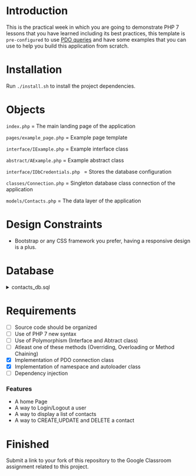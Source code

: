 # Introduction

This is the practical week in which you are going to demonstrate PHP 7 lessons that you have learned including its best practices, this template is `pre-configured` to use [PDO queries](http://zetcode.com/php/pdo/) and have some examples that you can use to help you build this application from scratch.


# Installation

Run `./install.sh` to install the project dependencies.


# Objects

`index.php` = The main landing page of the application

`pages/example_page.php` = Example page template

`interface/IExample.php` = Example interface class

`abstract/AExample.php` = Example abstract class

`interface/IDbCredentials.php ` = Stores the database configuration

`classes/Connection.php` = Singleton database class connection of the application

`models/Contacts.php` = The data layer of the application


# Design Constraints

- Bootstrap or any CSS framework you prefer, having a responsive design is a plus.


# Database  

<details>
<summary>  contacts_db.sql </summary>
<br></br>

```
-- phpMyAdmin SQL Dump
-- version 5.0.1
-- https://www.phpmyadmin.net/
--
-- Host: localhost
-- Generation Time: Mar 12, 2020 at 06:47 AM
-- Server version: 10.4.11-MariaDB
-- PHP Version: 7.4.2

SET SQL_MODE = "NO_AUTO_VALUE_ON_ZERO";
SET AUTOCOMMIT = 0;
START TRANSACTION;
SET time_zone = "+00:00";


/*!40101 SET @OLD_CHARACTER_SET_CLIENT=@@CHARACTER_SET_CLIENT */;
/*!40101 SET @OLD_CHARACTER_SET_RESULTS=@@CHARACTER_SET_RESULTS */;
/*!40101 SET @OLD_COLLATION_CONNECTION=@@COLLATION_CONNECTION */;
/*!40101 SET NAMES utf8mb4 */;

--
-- Database: `contacts_db`
--

-- --------------------------------------------------------

--
-- Table structure for table `contacts`
--

CREATE TABLE `contacts` (
  `id` int(11) NOT NULL,
  `user_id` int(10) NOT NULL,
  `name` varchar(255) NOT NULL,
  `email` varchar(255) NOT NULL,
  `phone` varchar(255) NOT NULL,
  `address` varchar(255) NOT NULL,
  `created` datetime NOT NULL DEFAULT current_timestamp()
) ENGINE=InnoDB DEFAULT CHARSET=utf8;

-- --------------------------------------------------------

--
-- Table structure for table `users`
--

CREATE TABLE `users` (
  `id` int(11) NOT NULL,
  `username` int(11) NOT NULL,
  `password` int(11) NOT NULL
) ENGINE=InnoDB DEFAULT CHARSET=utf8mb4;

--
-- Indexes for dumped tables
--

--
-- Indexes for table `contacts`
--
ALTER TABLE `contacts`
  ADD PRIMARY KEY (`id`);

--
-- Indexes for table `users`
--
ALTER TABLE `users`
  ADD PRIMARY KEY (`id`);

--
-- AUTO_INCREMENT for dumped tables
--

--
-- AUTO_INCREMENT for table `contacts`
--
ALTER TABLE `contacts`
  MODIFY `id` int(11) NOT NULL AUTO_INCREMENT, AUTO_INCREMENT=13;

--
-- AUTO_INCREMENT for table `users`
--
ALTER TABLE `users`
  MODIFY `id` int(11) NOT NULL AUTO_INCREMENT;
COMMIT;

/*!40101 SET CHARACTER_SET_CLIENT=@OLD_CHARACTER_SET_CLIENT */;
/*!40101 SET CHARACTER_SET_RESULTS=@OLD_CHARACTER_SET_RESULTS */;
/*!40101 SET COLLATION_CONNECTION=@OLD_COLLATION_CONNECTION */;
```
</details>

#  Requirements

* [ ] Source code should be organized
* [ ] Use of PHP 7 new syntax
* [ ] Use of Polymorphism (Interface and Abtract class)
* [ ] Atleast one of these methods (Overriding, Overloading or Method Chaining)
* [x] Implementation of PDO connection class
* [x] Implementation of namespace and autoloader class
* [ ] Dependency injection

### Features

* A home Page
* A way to Login/Logout a user
* A way to display a list of contacts
* A way to CREATE,UPDATE and DELETE a contact

# Finished 

Submit a link to your fork of this repository to the Google Classroom assignment related to this project.
